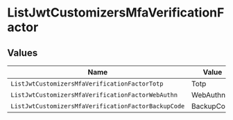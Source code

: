 # ListJwtCustomizersMfaVerificationFactor


## Values

| Name                                                | Value                                               |
| --------------------------------------------------- | --------------------------------------------------- |
| `ListJwtCustomizersMfaVerificationFactorTotp`       | Totp                                                |
| `ListJwtCustomizersMfaVerificationFactorWebAuthn`   | WebAuthn                                            |
| `ListJwtCustomizersMfaVerificationFactorBackupCode` | BackupCode                                          |